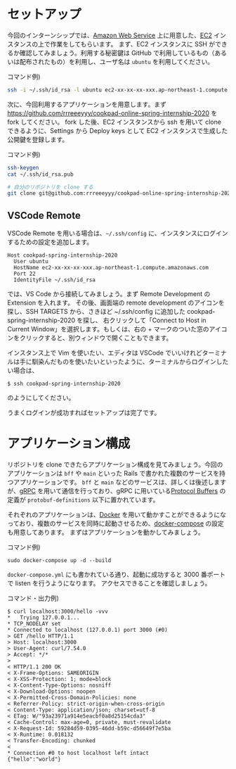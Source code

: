 # セットアップ

今回のインターンシップでは、[Amazon Web Service](https://aws.amazon.com/jp/) 上に用意した、[EC2](https://aws.amazon.com/jp/ec2/) インスタンスの上で作業をしてもらいます。
まず、EC2 インスタンスに SSH ができるか確認してみましょう。利用する秘密鍵は GitHub で利用しているもの（あるいは配布されたもの）を利用し、ユーザ名は `ubuntu` を利用してください。

コマンド例)

```sh
ssh -i ~/.ssh/id_rsa -l ubuntu ec2-xx-xx-xx-xxx.ap-northeast-1.compute.amazonaws.com
```

次に、今回利用するアプリケーションを用意します。まず https://github.com/rrreeeyyy/cookpad-online-spring-internship-2020 を fork してください。
fork した後、EC2 インスタンスから ssh を用いて clone できるように、Settings から Deploy keys として EC2 インスタンスで生成した公開鍵を登録します。

コマンド例)

```sh
ssh-keygen
cat ~/.ssh/id_rsa.pub

# 自分のリポジトリを clone する
git clone git@github.com:rrreeeyyy/cookpad-online-spring-internship-2020.git
```

## VSCode Remote

VSCode Remote を用いる場合は、`~/.ssh/config` に、インスタンスにログインするための設定を追加します。

```
Host cookpad-spring-internship-2020
  User ubuntu
  HostName ec2-xx-xx-xx-xxx.ap-northeast-1.compute.amazonaws.com
  Port 22
  IdentityFile ~/.ssh/id_rsa
```

では、VS Code から接続してみましょう。まず Remote Development の Extension を入れます。
その後、画面端の remote development のアイコンを探し、SSH TARGETS から、さきほど ~/.ssh/config に追加した cookpad-spring-internship-2020 を探し、
右クリックして「Connect to Host in Current Window」を選択します。もしくは、右の + マークのついた窓のアイコンをクリックすると、別ウィンドウで開くこともできます。

インスタンス上で Vim を使いたい、エディタは VSCode でいいけれどターミナルは手に馴染んだものを使いたいといったように、ターミナルからログインしたい場合は、

```
$ ssh cookpad-spring-internship-2020
```

のようにしてください。

うまくログインが成功すればセットアップは完了です。

# アプリケーション構成

リポジトリを clone できたらアプリケーション構成を見てみましょう。今回のアプリケーションは `bff` や `main` といった Rails で書かれた複数のサービスを持つアプリケーションです。
`bff` と `main` などのサービスは、詳しくは後述しますが、[gRPC](https://grpc.io) を用いて通信を行っており、gRPC に用いている[Protocol Buffers](https://developers.google.com/protocol-buffers) の定義が `protobuf-definitions` 以下に置かれています。

それぞれのアプリケーションは、[Docker](https://www.docker.com) を用いて動かすことができるようになっており、複数のサービスを同時に起動させるため、[docker-compose](https://docs.docker.com/compose/) の設定も用意してあります。
まずはアプリケーションを動かしてみましょう。

コマンド例)

```
sudo docker-compose up -d --build
```

`docker-compose.yml` にも書かれている通り、起動に成功すると 3000 番ポートで listen を行うようになります。
アクセスできることを確認しましょう。

コマンド・出力例)

```
$ curl localhost:3000/hello -vvv
*   Trying 127.0.0.1...
* TCP_NODELAY set
* Connected to localhost (127.0.0.1) port 3000 (#0)
> GET /hello HTTP/1.1
> Host: localhost:3000
> User-Agent: curl/7.54.0
> Accept: */*
>
< HTTP/1.1 200 OK
< X-Frame-Options: SAMEORIGIN
< X-XSS-Protection: 1; mode=block
< X-Content-Type-Options: nosniff
< X-Download-Options: noopen
< X-Permitted-Cross-Domain-Policies: none
< Referrer-Policy: strict-origin-when-cross-origin
< Content-Type: application/json; charset=utf-8
< ETag: W/"93a23971a914e5eacbf0a8d25154cda3"
< Cache-Control: max-age=0, private, must-revalidate
< X-Request-Id: 59284d59-0395-46dd-b59c-d56649f7e5ba
< X-Runtime: 0.018132
< Transfer-Encoding: chunked
<
* Connection #0 to host localhost left intact
{"hello":"world"}
```
